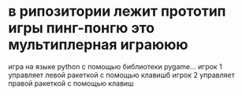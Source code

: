 # в рипозитории лежит прототип игры пинг-понгю это мультиплерная играююю
игра на языке python с помощью библиотеки pygame...
игрок 1 управляет левой ракеткой с помощью клавишб игрок 2 управляет правой ракеткой с помощью клавиш
